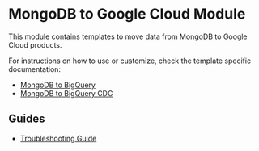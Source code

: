 # MongoDB to Google Cloud Module

This module contains templates to move data from MongoDB to Google Cloud products.

For instructions on how to use or customize, check the template specific
documentation:

- [MongoDB to BigQuery](./README_MongoDB_to_BigQuery.md)
- [MongoDB to BigQuery CDC](./README_MongoDB_to_BigQuery_CDC.md)

## Guides
* [Troubleshooting Guide](docs/troubleshooting.md)
